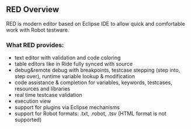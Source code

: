 ## RED Overview

RED is modern editor based on Eclipse IDE to allow quick and comfortable work
with Robot testware.

### What RED provides:

  * text editor with validation and code coloring
  * table editors like in Ride fully synced with source
  * debug&amp;remote debug with breakpoints, testcase stepping (step into, step over), runtime variable lookup &amp; modification
  * code assistance &amp; completion for variables, keywords, testcases, resources and libraries
  * real time testcase validation
  * execution view
  * support for plugins via Eclipse mechanisms
  * support for Robot formats: .txt, .robot, .tsv (HTML format is not supported)

